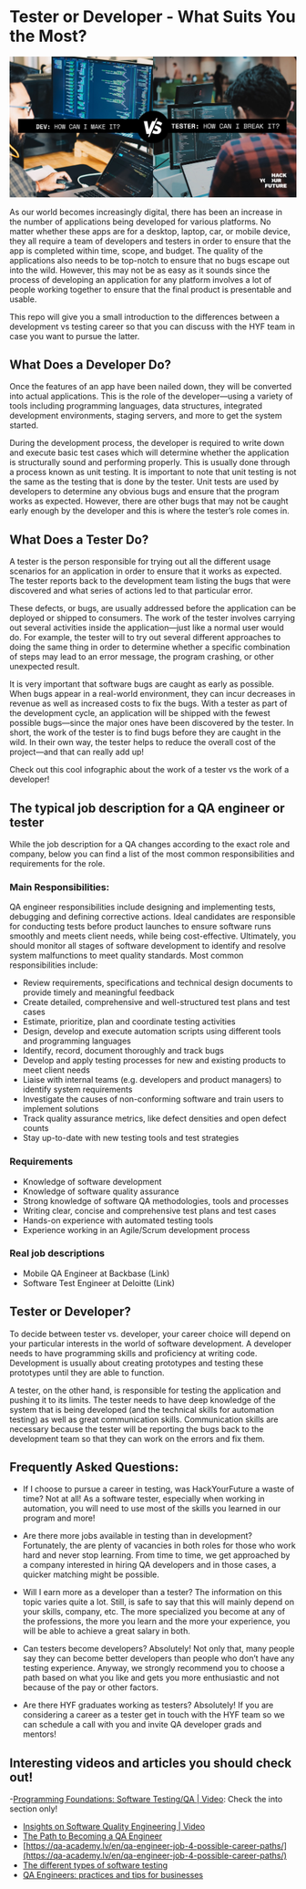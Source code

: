 # Tester or Developer - What Suits You the Most?

![TestervsDeveloper](assets/devvstestintro.jpg)

As our world becomes increasingly digital, there has been an increase in the number of applications being developed for various platforms. No matter whether these apps are for a desktop, laptop, car, or mobile device, they all require a team of developers and testers in order to ensure that the app is completed within time, scope, and budget. The quality of the applications also needs to be top-notch to ensure that no bugs escape out into the wild. However, this may not be as easy as it sounds since the process of developing an application for any platform involves a lot of people working together to ensure that the final product is presentable and usable.

This repo will give you a small introduction to the differences between a development vs testing career so that you can discuss with the HYF team in case you want to pursue the latter.

## What Does a Developer Do?

Once the features of an app have been nailed down, they will be converted into actual applications. This is the role of the developer—using a variety of tools including programming languages, data structures, integrated development environments, staging servers, and more to get the system started. 

During the development process, the developer is required to write down and execute basic test cases which will determine whether the application is structurally sound and performing properly. This is usually done through a process known as unit testing. It is important to note that unit testing is not the same as the testing that is done by the tester. Unit tests are used by developers to determine any obvious bugs and ensure that the program works as expected. However, there are other bugs that may not be caught early enough by the developer and this is where the tester’s role comes in.

## What Does a Tester Do?
A tester is the person responsible for trying out all the different usage scenarios for an application in order to ensure that it works as expected. The tester reports back to the development team listing the bugs that were discovered and what series of actions led to that particular error. 

These defects, or bugs, are usually addressed before the application can be deployed or shipped to consumers. The work of the tester involves carrying out several activities inside the application—just like a normal user would do. For example, the tester will to try out several different approaches to doing the same thing in order to determine whether a specific combination of steps may lead to an error message, the program crashing, or other unexpected result.

It is very important that software bugs are caught as early as possible. When bugs appear in a real-world environment, they can incur decreases in revenue as well as increased costs to fix the bugs. With a tester as part of the development cycle, an application will be shipped with the fewest possible bugs—since the major ones have been discovered by the tester. In short, the work of the tester is to find bugs before they are caught in the wild. In their own way, the tester helps to reduce the overall cost of the project—and that can really add up!

Check out this cool infographic about the work of a tester vs the work of a developer!


## The typical job description for a QA engineer or tester

While the job description for a QA changes according to the exact role and company, below you can find a list of the most common responsibilities and requirements for the role.

### Main Responsibilities:
QA engineer responsibilities include designing and implementing tests, debugging and defining corrective actions. Ideal candidates are responsible for conducting tests before product launches to ensure software runs smoothly and meets client needs, while being cost-effective. Ultimately, you should monitor all stages of software development to identify and resolve system malfunctions to meet quality standards. Most common responsibilities include:

- Review requirements, specifications and technical design documents to provide timely and meaningful feedback
- Create detailed, comprehensive and well-structured test plans and test cases
- Estimate, prioritize, plan and coordinate testing activities
- Design, develop and execute automation scripts using different tools and programming languages
- Identify, record, document thoroughly and track bugs
- Develop and apply testing processes for new and existing products to meet client needs
- Liaise with internal teams (e.g. developers and product managers) to identify system requirements
- Investigate the causes of non-conforming software and train users to implement solutions
- Track quality assurance metrics, like defect densities and open defect counts
- Stay up-to-date with new testing tools and test strategies


### Requirements
- Knowledge of software development
- Knowledge of software quality assurance
- Strong knowledge of software QA methodologies, tools and processes
- Writing clear, concise and comprehensive test plans and test cases
- Hands-on experience with automated testing tools
- Experience working in an Agile/Scrum development process

### Real job descriptions
- Mobile QA Engineer at Backbase (Link)
- Software Test Engineer at Deloitte (Link)

## Tester or Developer?

To decide between tester vs. developer, your career choice will depend on your particular interests in the world of software development. A developer needs to have programming skills and proficiency at writing code. Development is usually about creating prototypes and testing these prototypes until they are able to function.

A tester, on the other hand, is responsible for testing the application and pushing it to its limits. The tester needs to have deep knowledge of the system that is being developed (and the technical skills for automation testing) as well as great communication skills. Communication skills are necessary because the tester will be reporting the bugs back to the development team so that they can work on the errors and fix them. 

## Frequently Asked Questions:

- If I choose to pursue a career in testing, was HackYourFuture a waste of time?
Not at all! As a software tester, especially when working in automation, you will need to use most of the skills you learned in our program and more!

- Are there more jobs available in testing than in development?
Fortunately, the are plenty of vacancies in both roles for those who work hard and never stop learning. From time to time, we get approached by a company interested in hiring QA developers and in those cases, a quicker matching might be possible.

- Will I earn more as a developer than a tester?
The information on this topic varies quite a lot. Still, is safe to say that this will mainly depend on your skills, company, etc. The more specialized you become at any of the professions, the more you learn and the more your experience, you will be able to achieve a great salary in both.

- Can testers become developers? 
Absolutely! Not only that, many people say they can become better developers than people who don’t have any testing experience. Anyway, we strongly recommend you to choose a path based on what you like and gets you more enthusiastic and not because of the pay or other factors.

- Are there HYF graduates working as testers?
Absolutely! If you are considering a career as a tester get in touch with the HYF team so we can schedule a call with you and invite QA developer grads and mentors!


## Interesting videos and articles you should check out!

-[Programming Foundations: Software Testing/QA | Video](https://www.linkedin.com/learning/programming-foundations-software-testing-qa/set-the-standard-with-quality-assurance-qa): Check the into section only!
- [Insights on Software Quality Engineering | Video](https://www.linkedin.com/learning/insights-on-software-quality-engineering/welcome)
- [The Path to Becoming a QA Engineer](https://medium.com/@paysa/the-path-to-becoming-a-qa-engineer-14735196a68b)
- [https://qa-academy.lv/en/qa-engineer-job-4-possible-career-paths/](https://qa-academy.lv/en/qa-engineer-job-4-possible-career-paths/)
- [The different types of software testing](https://www.atlassian.com/continuous-delivery/software-testing/types-of-software-testing)
- [QA Engineers: practices and tips for businesses](https://www.ssa.group/blog/qa-engineers-practices-and-tips-for-businesses)


